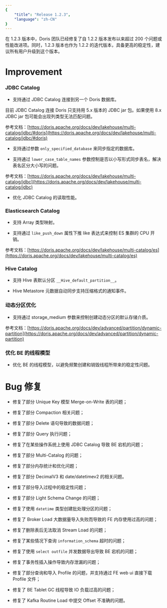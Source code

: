 ```yaml
---
{
    "title": "Release 1.2.3",
    "language": "zh-CN"
}
---
```


在 1.2.3 版本中，Doris 团队已经修复了自 1.2.2 版本发布以来超过 200 个问题或性能改进项。同时，1.2.3 版本也作为 1.2.2 的迭代版本，具备更高的稳定性，建议所有用户升级到这个版本。


# Improvement

### JDBC Catalog 

- 支持通过 JDBC Catalog 连接到另一个 Doris 数据库。

目前 JDBC Catalog 连接 Doris 只支持用 5.x 版本的 JDBC jar 包。如果使用 8.x JDBC jar 包可能会出现列类型无法匹配问题。

参考文档：[https://doris.apache.org/docs/dev/lakehouse/multi-catalog/jdbc/#doris](https://doris.apache.org/docs/dev/lakehouse/multi-catalog/jdbc/#doris)

- 支持通过参数 `only_specified_database` 来同步指定的数据库。

- 支持通过 `lower_case_table_names` 参数控制是否以小写形式同步表名，解决表名区分大小写的问题。

参考文档：[https://doris.apache.org/docs/dev/lakehouse/multi-catalog/jdbc](https://doris.apache.org/docs/dev/lakehouse/multi-catalog/jdbc)

- 优化 JDBC Catalog 的读取性能。

### Elasticsearch Catalog

- 支持 Array 类型映射。

- 支持通过 `like_push_down` 属性下推 like 表达式来控制 ES 集群的 CPU 开销。

参考文档：[https://doris.apache.org/docs/dev/lakehouse/multi-catalog/es](https://doris.apache.org/docs/dev/lakehouse/multi-catalog/es)

### Hive Catalog

- 支持 Hive 表默认分区 `__Hive_default_partition__`。

- Hive Metastore 元数据自动同步支持压缩格式的通知事件。

### 动态分区优化

- 支持通过 storage_medium 参数来控制创建动态分区的默认存储介质。

参考文档：[https://doris.apache.org/docs/dev/advanced/partition/dynamic-partition](https://doris.apache.org/docs/dev/advanced/partition/dynamic-partition)


### 优化 BE 的线程模型

- 优化 BE 的线程模型，以避免频繁创建和销毁线程所带来的稳定性问题。

# Bug 修复

- 修复了部分 Unique Key 模型 Merge-on-Write 表的问题；

- 修复了部分 Compaction 相关问题；

- 修复了部分 Delete 语句导致的数据问题；

- 修复了部分 Query 执行问题；

- 修复了在某些操作系统上使用 JDBC Catalog 导致 BE 宕机的问题；

- 修复了部分 Multi-Catalog 的问题；

- 修复了部分内存统计和优化问题；

- 修复了部分 DecimalV3 和 date/datetimev2 的相关问题。

- 修复了部分导入过程中的稳定性问题；

- 修复了部分 Light Schema Change 的问题；

- 修复了使用 `datetime` 类型创建批处理分区的问题；

- 修复了 Broker Load 大数据量导入失败而导致的 FE 内存使用过高的问题；

- 修复了删除表后无法取消 Stream Load 的问题；

- 修复了某些情况下查询 `information_schema` 超时的问题；

- 修复了使用 `select outfile` 并发数据导出导致 BE 宕机的问题；

- 修复了事务性插入操作导致内存泄漏的问题；

- 修复了部分查询和导入 Profile 的问题，并支持通过 FE web ui 直接下载 Profile 文件；

- 修复了 BE Tablet GC 线程导致 IO 负载过高的问题；

- 修复了 Kafka Routine Load 中提交 Offset 不准确的问题。
